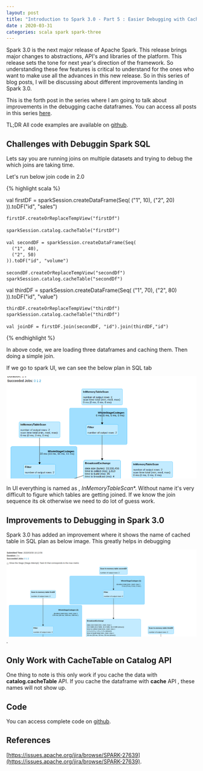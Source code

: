 ```yaml
---
layout: post
title: "Introduction to Spark 3.0 - Part 5 : Easier Debugging with Cache Data Frames"
date : 2020-03-31
categories: scala spark spark-three 
---
```

Spark 3.0 is the next major release of Apache Spark. This release brings major changes to abstractions, API's and libraries of the platform. This release sets the tone for next year's direction of the framework. So understanding these few features is critical to understand for the ones who want to make use all the advances in this new release. So in this series of blog posts, I will be discussing about different improvements landing in Spark 3.0.


This is the forth post in the series where I am going to talk about improvements in the debugging cache dataframes. You can access all posts in this series [here](/categories/spark-three).

TL;DR All code examples are available on [github](https://github.com/phatak-dev/spark-3.0-examples).

## Challenges with Debuggin Spark SQL

Lets say you are running joins on multiple datasets and trying to debug the which joins are taking time. 

Let's run below join code in 2.0

{% highlight scala %}

 val firstDF = sparkSession.createDataFrame(Seq(
      ("1", 10),
      ("2", 20)
    )).toDF("id", "sales")

    firstDF.createOrReplaceTempView("firstDf")

    sparkSession.catalog.cacheTable("firstDf")

    val secondDF = sparkSession.createDataFrame(Seq(
      ("1", 40),
      ("2", 50)
    )).toDF("id", "volume")

    secondDF.createOrReplaceTempView("secondDf")
    sparkSession.catalog.cacheTable("secondDf")

 val thirdDF = sparkSession.createDataFrame(Seq(
      ("1", 70),
      ("2", 80)
    )).toDF("id", "value")

    thirdDF.createOrReplaceTempView("thirdDf")
    sparkSession.catalog.cacheTable("thirdDf")

    val joinDF = firstDF.join(secondDF, "id").join(thirdDF,"id")

{% endhighlight %}

In above code, we are loading three dataframes and caching them. Then doing a simple join.


If we go to spark UI, we can see the below plan in SQL tab

![without name](/images/inmemoryscan/withoutname.png)


In UI everything is named as , *InMemoryTableScan**. Without name it's very difficult to figure which tables are getting joined. If we know the join sequence its ok otherwise we need to do lot of guess work.


## Improvements to Debugging in Spark 3.0

Spark 3.0 has added an improvement where it shows the name of cached table in SQL plan as below image. This greatly helps in debugging

![with name](/images/inmemoryscan/withname.png).


## Only Work with CacheTable on Catalog API

One thing to note is this only work if you cache the data with **catalog.cacheTable** API. If you cache the dataframe with **cache** API , these names will not show up.


## Code

You can access complete code on [github](https://github.com/phatak-dev/spark-3.0-examples/blob/master/src/main/scala/com/madhukaraphatak/spark/sql/InMemoryTableScanExample.scala).

## References

[https://issues.apache.org/jira/browse/SPARK-27639](https://issues.apache.org/jira/browse/SPARK-27639).


